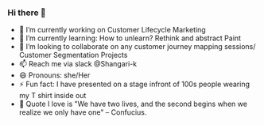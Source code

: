 ### Hi there 👋

- 🔭 I’m currently working on Customer Lifecycle Marketing 
- 🌱 I’m currently learning: How to unlearn? Rethink and abstract Paint
- 👯 I’m looking to collaborate on any customer journey mapping sessions/ Customer Segmentation Projects
- 📫 Reach me via slack @Shangari-k
- 😄 Pronouns: she/Her
- ⚡ Fun fact: I have presented on a stage infront of 100s people wearing my T shirt inside out
- 💭 Quote I love is "We have two lives, and the second begins when we realize we only have one" – Confucius.
